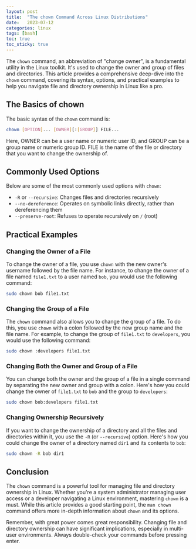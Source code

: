 ```yaml
---
layout: post
title:  "The chown Command Across Linux Distributions"
date:   2023-07-12
categories: linux
tags: [bash]
toc: true
toc_sticky: true
---
```


The `chown` command, an abbreviation of "change owner", is a fundamental utility in the Linux toolkit. It's used to change the owner and group of files and directories. This article provides a comprehensive deep-dive into the `chown` command, covering its syntax, options, and practical examples to help you navigate file and directory ownership in Linux like a pro.

## The Basics of chown

The basic syntax of the `chown` command is:

```bash
chown [OPTION]... [OWNER][:[GROUP]] FILE...
```

Here, OWNER can be a user name or numeric user ID, and GROUP can be a group name or numeric group ID. FILE is the name of the file or directory that you want to change the ownership of.

## Commonly Used Options

Below are some of the most commonly used options with `chown`:

- `-R` or `--recursive`: Changes files and directories recursively
- `--no-dereference`: Operates on symbolic links directly, rather than dereferencing them
- `--preserve-root`: Refuses to operate recursively on `/` (root)

## Practical Examples

### Changing the Owner of a File

To change the owner of a file, you use `chown` with the new owner's username followed by the file name. For instance, to change the owner of a file named `file1.txt` to a user named `bob`, you would use the following command:

```bash
sudo chown bob file1.txt
```

### Changing the Group of a File

The `chown` command also allows you to change the group of a file. To do this, you use `chown` with a colon followed by the new group name and the file name. For example, to change the group of `file1.txt` to `developers`, you would use the following command:

```bash
sudo chown :developers file1.txt
```

### Changing Both the Owner and Group of a File

You can change both the owner and the group of a file in a single command by separating the new owner and group with a colon. Here's how you could change the owner of `file1.txt` to `bob` and the group to `developers`:

```bash
sudo chown bob:developers file1.txt
```

### Changing Ownership Recursively

If you want to change the ownership of a directory and all the files and directories within it, you use the `-R` (or `--recursive`) option. Here's how you could change the owner of a directory named `dir1` and its contents to `bob`:

```bash
sudo chown -R bob dir1
```

## Conclusion

The `chown` command is a powerful tool for managing file and directory ownership in Linux. Whether you're a system administrator managing user access or a developer navigating a Linux environment, mastering `chown` is a must. While this article provides a good starting point, the `man chown` command offers more in-depth information about `chown` and its options.

Remember, with great power comes great responsibility. Changing file and directory ownership can have significant implications, especially in multi-user environments. Always double-check your commands before pressing enter.